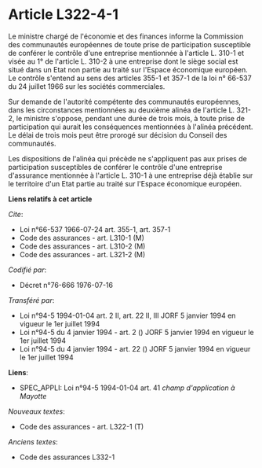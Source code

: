# Article L322-4-1

Le ministre chargé de l'économie et des finances informe la Commission des communautés européennes de toute prise de
participation susceptible de conférer le contrôle d'une entreprise mentionnée à l'article L. 310-1 et visée au 1° de
l'article L. 310-2 à une entreprise dont le siège social est situé dans un Etat non partie au traité sur l'Espace économique
européen. Le contrôle s'entend au sens des articles 355-1 et 357-1 de la loi n° 66-537 du 24 juillet 1966 sur les sociétés
commerciales.

Sur demande de l'autorité compétente des communautés européennes, dans les circonstances mentionnées au deuxième alinéa de
l'article L. 321-2, le ministre s'oppose, pendant une durée de trois mois, à toute prise de participation qui aurait les
conséquences mentionnées à l'alinéa précédent. Le délai de trois mois peut être prorogé sur décision du Conseil des
communautés.

Les dispositions de l'alinéa qui précède ne s'appliquent pas aux prises de participation susceptibles de conférer le contrôle
d'une entreprise d'assurance mentionnée à l'article L. 310-1 à une entreprise déjà établie sur le territoire d'un Etat partie
au traité sur l'Espace économique européen.

**Liens relatifs à cet article**

_Cite_:

  - Loi n°66-537 1966-07-24 art. 355-1, art. 357-1
  - Code des assurances - art. L310-1 (M)
  - Code des assurances - art. L310-2 (M)
  - Code des assurances - art. L321-2 (M)

_Codifié par_:

  - Décret n°76-666 1976-07-16

_Transféré par_:

  - Loi n°94-5 1994-01-04 art. 2 II, art. 22 II, III JORF 5 janvier 1994 en vigueur le 1er juillet 1994
  - Loi n°94-5 du 4 janvier 1994 - art. 2 () JORF 5 janvier 1994 en vigueur le 1er juillet 1994
  - Loi n°94-5 du 4 janvier 1994 - art. 22 () JORF 5 janvier 1994 en vigueur le 1er juillet 1994

**Liens**:

  - SPEC_APPLI: Loi n°94-5 1994-01-04 art. 41 *champ d'application à Mayotte*

_Nouveaux textes_:

  - Code des assurances - art. L322-1 (T)

_Anciens textes_:

  - Code des assurances L332-1
